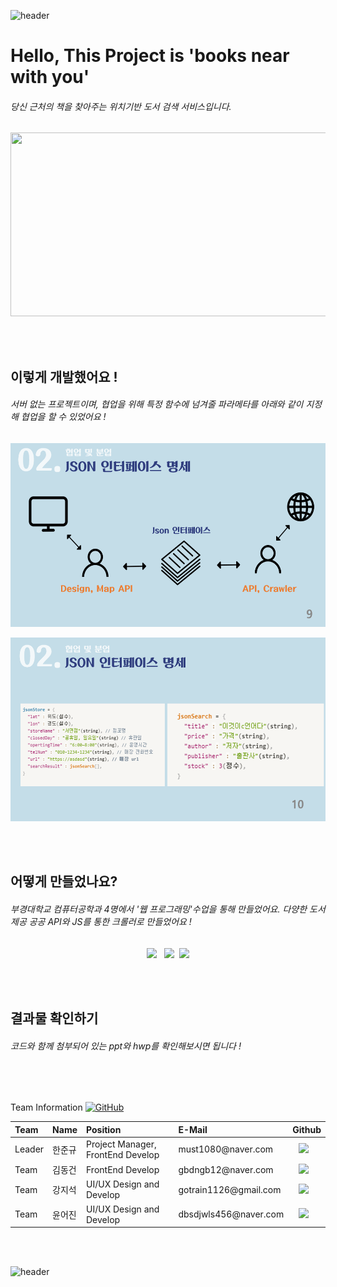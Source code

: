 ![header](https://capsule-render.vercel.app/api?type=wave&color=auto&height=135&section=header&text=&fontSize=90&fontAlignY=30&)

<h1>Hello, This Project is 'books near with you'</h1>
<h6> 당신 근처의 책을 찾아주는 위치기반 도서 검색 서비스입니다. </h6>

<p align="center"><img src="./gif_for_read-me/mv1.gif" width="600" height="294"/></p>

<br></br>

<h2> 이렇게 개발했어요 ! </h2>
<h6>서버 없는 프로젝트이며, 협업을 위해 특정 함수에 넘겨줄 파라메타를 아래와 같이 지정해 협업을 할 수 있었어요 ! </h6>

<p align="center"><img src="./gif_for_read-me/img3.PNG" width="600" height="294"/></p>
<p align="center"><img src="./gif_for_read-me/img4.PNG" width="600" height="294"/></p>







 <br></br>
<h2> 어떻게 만들었나요? </h2>
<h6>
    부경대학교 컴퓨터공학과 4명에서 '웹 프로그래밍'수업을 통해 만들었어요. 다양한 도서 제공 공공 API와 JS를 통한 크롤러로 만들었어요 !
</h6>
 <p align = "center"><img src="https://img.shields.io/badge/HTML-3766AB?style=for-the-badge&logo=HTML&logoColor=white"/></a> </a>&nbsp <img src="https://img.shields.io/badge/CSS-3766AB?style=for-the-badge&logo=CSS&logoColor=white"/></a> </a>&nbsp<img src="https://img.shields.io/badge/Javascript-3766AB?style=for-the-badge&logo=Javascript&logoColor=white"/></p>

 <br></br>

<h2> 결과물 확인하기 </h2>
<h6>
    코드와 함께 첨부되어 있는 ppt와 hwp를 확인해보시면 됩니다 ! 
</h6>

<br></br>


</h2> Team Information <a href="https://github.com/doongu/a-book-near-you/new/master/License"><img alt="GitHub" src="https://img.shields.io/github/license/osamhack2020/Web_Drawing-chat-consulation_Stones-in-greenhouse"></a></h2>

<!--  아래는 Team INFORMATION 표-->

 <table>
<thead>
<tr>
<th style="text-align:left">Team</th>
<th style="text-align:left">Name</th>
<th style="text-align:left">Position</th>
<th style="text-align:left">E-Mail</th>
<th style="text-align:left">Github</th>
</tr> 
</thead>
<tbody>
<tr>
<td style="text-align:left">Leader</td>
<td style="text-align:left">한준규</td>
<td style="text-align:left">Project Manager, FrontEnd Develop</td>
<td style="text-align:left">must1080@naver.com</td>
<td style="text-align:left"><a href="https://github.com/doongu">
<img src="http://img.shields.io/badge/doongu-655ced?style=social&logo=github" style="height : auto; margin-left : 10px; margin-right : 10px;"/>
</a></td> 
</tr>
     <tr>
<td style="text-align:left">Team</td>
<td style="text-align:left">김동건</td>
<td style="text-align:left">FrontEnd Develop</td>
<td style="text-align:left">gbdngb12@naver.com</td>
<td style="text-align:left"><a href="https://github.com/gbdngb12">
<img src="http://img.shields.io/badge/gbdngb12-655ced?style=social&logo=github&color=informational" style="height : auto; margin-left : 10px; margin-right : 10px;"/>
</a></td>
</tr>
<tr>
<td style="text-align:left">Team</td>
<td style="text-align:left">강지석</td>
<td style="text-align:left">UI/UX Design and Develop</td>
<td style="text-align:left">gotrain1126@gmail.com</td>
<td style="text-align:left"><a href="https://github.com/pknu-js">
<img src="http://img.shields.io/badge/pknu js-655ced?style=social&logo=github&color=informational" style="height : auto; margin-left : 10px; margin-right : 10px;"/>
</a></td>
</tr>
 <tr>
<td style="text-align:left">Team</td>
<td style="text-align:left">윤어진</td>
<td style="text-align:left">UI/UX Design and Develop</td>
<td style="text-align:left">dbsdjwls456@naver.com</td>
<td style="text-align:left"><a href="https://github.com/yuneojin">
<img src="http://img.shields.io/badge/yuneojin-655ced?style=social&logo=github&color=informational" style="height : auto; margin-left : 10px; margin-right : 10px;"/>
</a></td>
</tr>
</tbody>
</table>



<br></br>



![header](https://capsule-render.vercel.app/api?type=wave&color=auto&height=135&section=footer&fontSize=90)
